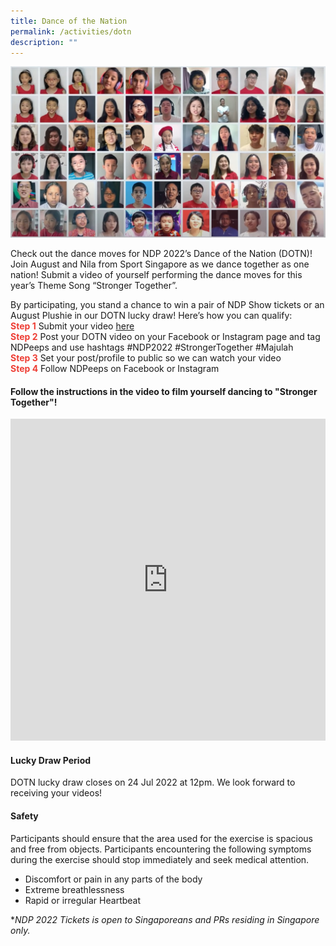 ```yaml
---
title: Dance of the Nation
permalink: /activities/dotn
description: ""
---
```

![](/images/votn_montage.jpg)

Check out the dance moves for NDP 2022’s Dance of the Nation (DOTN)! Join August and Nila from Sport Singapore as we dance together as one nation! Submit a video of yourself performing the dance moves for this year’s Theme Song “Stronger Together”.

By participating, you stand a chance to win a pair of NDP Show tickets or an August Plushie in our DOTN lucky draw! Here’s how you can qualify: 
<br>**<font color="#ee3e35">Step 1</font>** Submit your video <a href="www.ndp.gov.sg/activities/dotn" target="_blank">here</a> 
<br>**<font color="#ee3e35">Step 2</font>** Post your DOTN video on your Facebook or Instagram page and tag NDPeeps and use hashtags #NDP2022 #StrongerTogether #Majulah
<br>**<font color="#ee3e35">Step 3</font>** Set your post/profile to public so we can watch your video 
<br>**<font color="#ee3e35">Step 4</font>** Follow NDPeeps on Facebook or Instagram  


#### Follow the instructions in the video to film yourself dancing to "Stronger Together"!

<iframe width="100%" frameborder="0" height="515" src="https://www.youtube.com/embed/IIM0Y1zHmbQ" title="VOTN Instructions" frameborder="0" allowfullscreen></iframe>

#### Lucky Draw Period
DOTN lucky draw closes on 24 Jul 2022 at 12pm. We look forward to receiving your videos!

#### Safety
Participants should ensure that the area used for the exercise is spacious and free from objects. Participants encountering the following symptoms during the exercise should stop immediately and seek medical attention.

- Discomfort or pain in any parts of the body
- Extreme breathlessness
- Rapid or irregular Heartbeat

**NDP 2022 Tickets is open to Singaporeans and PRs residing in Singapore only.*